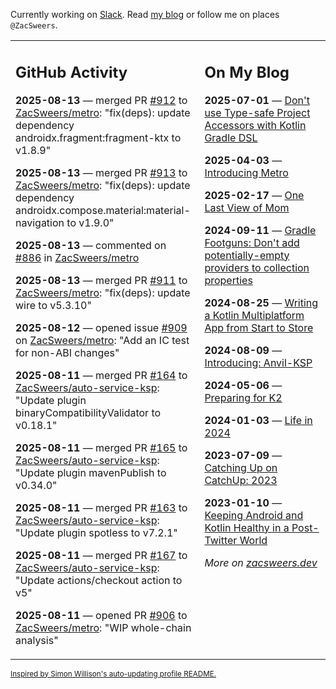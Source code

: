 Currently working on [Slack](https://slack.com/). Read [my blog](https://zacsweers.dev/) or follow me on places `@ZacSweers`.

<table><tr><td valign="top" width="60%">

## GitHub Activity
<!-- githubActivity starts -->
**2025-08-13** — merged PR [#912](https://github.com/ZacSweers/metro/pull/912) to [ZacSweers/metro](https://github.com/ZacSweers/metro): "fix(deps): update dependency androidx.fragment:fragment-ktx to v1.8.9"

**2025-08-13** — merged PR [#913](https://github.com/ZacSweers/metro/pull/913) to [ZacSweers/metro](https://github.com/ZacSweers/metro): "fix(deps): update dependency androidx.compose.material:material-navigation to v1.9.0"

**2025-08-13** — commented on [#886](https://github.com/ZacSweers/metro/pull/886#issuecomment-3184796910) in [ZacSweers/metro](https://github.com/ZacSweers/metro)

**2025-08-13** — merged PR [#911](https://github.com/ZacSweers/metro/pull/911) to [ZacSweers/metro](https://github.com/ZacSweers/metro): "fix(deps): update wire to v5.3.10"

**2025-08-12** — opened issue [#909](https://github.com/ZacSweers/metro/issues/909) on [ZacSweers/metro](https://github.com/ZacSweers/metro): "Add an IC test for non-ABI changes"

**2025-08-11** — merged PR [#164](https://github.com/ZacSweers/auto-service-ksp/pull/164) to [ZacSweers/auto-service-ksp](https://github.com/ZacSweers/auto-service-ksp): "Update plugin binaryCompatibilityValidator to v0.18.1"

**2025-08-11** — merged PR [#165](https://github.com/ZacSweers/auto-service-ksp/pull/165) to [ZacSweers/auto-service-ksp](https://github.com/ZacSweers/auto-service-ksp): "Update plugin mavenPublish to v0.34.0"

**2025-08-11** — merged PR [#163](https://github.com/ZacSweers/auto-service-ksp/pull/163) to [ZacSweers/auto-service-ksp](https://github.com/ZacSweers/auto-service-ksp): "Update plugin spotless to v7.2.1"

**2025-08-11** — merged PR [#167](https://github.com/ZacSweers/auto-service-ksp/pull/167) to [ZacSweers/auto-service-ksp](https://github.com/ZacSweers/auto-service-ksp): "Update actions/checkout action to v5"

**2025-08-11** — opened PR [#906](https://github.com/ZacSweers/metro/pull/906) to [ZacSweers/metro](https://github.com/ZacSweers/metro): "WIP whole-chain analysis"
<!-- githubActivity ends -->
</td><td valign="top" width="40%">

## On My Blog
<!-- blog starts -->
**2025-07-01** — [Don't use Type-safe Project Accessors with Kotlin Gradle DSL](https://www.zacsweers.dev/dont-use-type-safe-project-accessors-with-kotlin-gradle-dsl/)

**2025-04-03** — [Introducing Metro](https://www.zacsweers.dev/introducing-metro/)

**2025-02-17** — [One Last View of Mom](https://www.zacsweers.dev/one-last-view-of-mom/)

**2024-09-11** — [Gradle Footguns: Don't add potentially-empty providers to collection properties](https://www.zacsweers.dev/gradle-footgun-adding-empty-providers-to-collection-properties/)

**2024-08-25** — [Writing a Kotlin Multiplatform App from Start to Store](https://www.zacsweers.dev/writing-a-kotlin-multiplatform-app-from-start-to-store/)

**2024-08-09** — [Introducing: Anvil-KSP](https://www.zacsweers.dev/introducing-anvil-ksp/)

**2024-05-06** — [Preparing for K2](https://www.zacsweers.dev/preparing-for-k2/)

**2024-01-03** — [Life in 2024](https://www.zacsweers.dev/life-in-2024/)

**2023-07-09** — [Catching Up on CatchUp: 2023](https://www.zacsweers.dev/catching-up-on-catchup-2023/)

**2023-01-10** — [Keeping Android and Kotlin Healthy in a Post-Twitter World](https://www.zacsweers.dev/keeping-android-healthy/)
<!-- blog ends -->
_More on [zacsweers.dev](https://zacsweers.dev/)_
</td></tr></table>

<sub><a href="https://simonwillison.net/2020/Jul/10/self-updating-profile-readme/">Inspired by Simon Willison's auto-updating profile README.</a></sub>